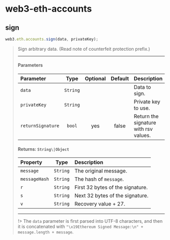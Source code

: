 # web3-eth-accounts
    
## sign 
```js
web3.eth.accounts.sign(data, privateKey);
```
> Sign arbitrary data. (Read note of counterfeit protection prefix.)
>
> <hr>
>
> #### Parameters
> | Parameter | Type | Optional | Default | Description |
> |:-|:-:|:-:|:-:|:-|
> | `data` | `String` |  |  | Data to sign. |
> | `privateKey` | `String` |  |  | Private key to use. |
> | `returnSignature` | `bool` | yes | false | Return the signature with rsv values. |
>
> #### Returns: `String\|Object`
> 
> | Property | Type | Description |
> |:-|:-:|:-|
> | `message` | `String` | The original message. |
> | `messageHash` | `String` | The hash of `message`. |
> | `r` | `String` | First 32 bytes of the signature. |
> | `s` | `String` | Next 32 bytes of the signature. |
> | `v` | `String` | Recovery value + 27. |
>
> <hr>
>
> !> The `data` parameter is first parsed into UTF-8 characters, and then it is concatenated with `"\x19Ethereum Signed Message:\n" + message.length + message`.
